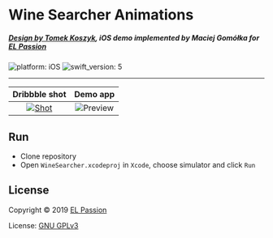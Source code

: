 # Wine Searcher Animations
##### [Design by Tomek Koszyk](https://dribbble.com/shots/3966958-Wine-Searcher-Animations?utm_source=Clipboard_Shot&utm_campaign=tomkoszyk&utm_content=Wine%20Searcher%20Animations&utm_medium=Social_Share), iOS demo implemented by Maciej Gomółka for [EL Passion](https://www.elpassion.com)

![platform: iOS](https://img.shields.io/badge/platform-iOS-blue.svg)
![swift_version: 5](https://img.shields.io/badge/Swift-5.0-orange.svg)

---

|Dribbble shot|Demo app|
|:-:|:-:|
|[![Shot](Gifs/wine_searcher_dribbble.gif)](https://dribbble.com/shots/3966958-Wine-Searcher-Animations?utm_source=Clipboard_Shot&utm_campaign=tomkoszyk&utm_content=Wine%20Searcher%20Animations&utm_medium=Social_Share)|![Preview](Gifs/wine_searcher_implementation.gif)|

## Run

* Clone repository
* Open `WineSearcher.xcodeproj` in `Xcode`, choose simulator and click `Run`

## License

Copyright © 2019 [EL Passion](https://www.elpassion.com)

License: [GNU GPLv3](LICENSE)
